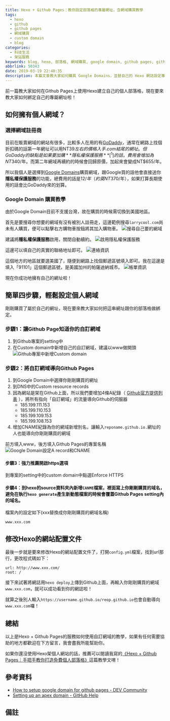```yaml
---
title: Hexo + Github Pages：教你設定部落格的專屬網址，含網域購買教學
tags:
  - hexo
  - github
  - github pages
  - 網域購買
  - custom domain
  - blog
categories:
  - 科技生活
  - 架站服務
keywords: blog, hexo, 部落格, 網域購買, google domain, github pages, github
abbrlink: 50343
date: 2019-03-19 22:40:35
description: 本篇文章教大家如何購買 Google Domains，並替自己的 Hexo 網誌設定專屬網址。
---
```


前一篇教大家如何在Github Pages上使用Hexo建立自己的個人部落格，現在要來教大家如何綁定自己的專屬網址啦！

## 如何擁有個人網域？
### 選擇網域註冊商
目前在販賣網域的網站有很多，比較多人在用的有[GoDaddy](https://tw.godaddy.com/)，通常在網路上找個折扣碼的話第一年網址可以用NT$39左右的價格入手.com結尾的網址。但GoDaddy的缺點是如果要加購**隱私權保護服務**[^1]的話，費用會增加為NT$340/年。而第二年網域再續約的時候會回歸原價，加起來會變成NT$655/年。

所以我個人是選擇到[Google Domains](https://domains.google.com/)購買網域，跟Google買的話他會直接送你**隱私權保護服務**的功能，總費用的話是$12/年（約莫NT$370/年），如果打算長期使用的話會比GoDaddy來的划算。

<!--more-->

### Google Domain 購買教學
由於Google Domain目前不支援台灣，故在購買的時候需切換到美國地區。

首先是要搜尋你想要的網域有沒有被別人註冊走，這邊範例搜尋`larrycool.com`尚未有人購買，便可以點擊右方購物車按鈕將其加入購物車。
![搜尋自己要的網域](https://res.cloudinary.com/larrynote/image/upload/v1567305909/larrynotepost/images9_ve2tkj.png)

建議將**隱私權保護服務**啟用，關閉自動續約。
![啟用隱私權保護服務](https://res.cloudinary.com/larrynote/image/upload/v1567305909/larrynotepost/images10_iyfkgx.png)

這邊可以填自己的真實的聯絡地址即可。
![連絡資訊](https://res.cloudinary.com/larrynote/image/upload/v1567305909/larrynotepost/images11_rty1tw.png)

這個地方的地區就要選美國了，隨便到網路上找個郵遞區號填入即可。我在這邊是填入「91101」這個郵遞區號，是美國加州的帕薩迪納城市。
![帳單資訊](https://res.cloudinary.com/larrynote/image/upload/v1567305909/larrynotepost/images12_p8yflm.png)

現在你成功地擁有自己的網址啦！

## 簡單四步驟，輕鬆設定個人網域
剛剛購買了屬於自己的網址，現在要來教大家如何把這串網址跟你的部落格做綁定。

### 步驟1：讓Github Page知道你的自訂網域
1. 到Github專案的setting中
2. 在Custom domain中新增自己的自訂網域，建議以www做開頭
![Github專案中新增Custom domain](https://res.cloudinary.com/larrynote/image/upload/v1567305909/larrynotepost/images13_kndzq4.png)

### 步驟2：將自訂網域導向Github Pages
1. 到Google Domain中選擇你剛剛購買的網址
2. 到DNS中的Custom resource records
3. 因為網站是架在Github上面，所以我們要增加4條A紀錄（ [Github官方提供列表](https://help.github.com/articles/setting-up-an-apex-domain/#configuring-a-records-with-your-dns-provider) ），將所有指向「自訂網域」的流量導向Github的伺服器
	* 185.199.111.153
	* 185.199.110.153
	* 185.199.109.153
	* 185.199.108.153
4. 增加CNAME紀錄為你的網域新增別名，讓輸入`reponame.github.io.`網址的人也能導向你剛剛購買的網域

前方填入www，後方填入Github Pages的專案名稱
![Google Domain設定A record和CNAME](https://res.cloudinary.com/larrynote/image/upload/v1567305909/larrynotepost/images14_brw11j.png)

#### 步驟3：強力推薦開啟https選項
到專案的setting中的custom domain中點選Enforce HTTPS

#### 步驟4：到hexo的source資料夾內新增`CANME`檔案，裡面寫上你剛剛購買的域名，避免在執行`hexo generate`產生新動態檔案的時候會覆蓋Github Pages setting內的域名。

檔案內的設定如下(xxx替換成你剛剛購買的網域名稱)
```
www.xxx.com
```

## 修改Hexo的網站配置文件
最後一步就是要來修改Hexo的網站配置文件了，打開`config.yml`檔案，找到url那行，更改程式碼如下：
```
url: http://www.xxx.com/
root: /
```

接下來試著將網誌用`hexo deploy`上傳到Github上面，再輸入你剛剛購買的網域`www.xxx.com`，就可以成功看到你的網誌啦！

就算之後別人輸入`https://username.github.io/reop.github.io`也會自動導向`www.xxx.com`囉！

## 總結
以上是Hexo + Github Pages的服務如何使用自訂網域的教學，如果有任何需要協助的地方都歡迎在下方留言，我會盡我所能幫助你。

如果你還沒使用Hexo架個人網站的話，推薦可以閱讀我寫的[《Hexo + Github Pages｜手把手教你打造免費個人部落格》](https://www.larrynote.com/website-service/6590/)這篇教學文唷！

## 參考資料
* [How to setup google domain for github pages - DEV Community ](https://dev.to/trentyang/how-to-setup-google-domain-for-github-pages-1p58)
* [Setting up an apex domain - GitHub Help](https://help.github.com/en/articles/setting-up-an-apex-domain#configuring-a-records-with-your-dns-provider)

## 備註
[^1]: 如果沒有啟用隱私權保護服務的功能的話，你註冊網域時所填的資料都可以在WHOIS上面被公開查詢，選用有提供這項服務的網域註冊商還是比較安全的。
